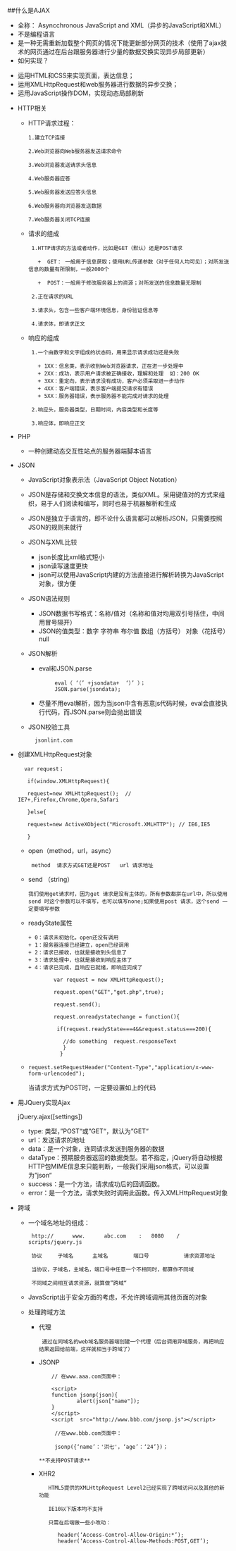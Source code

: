 ##什么是AJAX

- 全称： Asyncchronous JavaScript and XML（异步的JavaScript和XML）
- 不是编程语言
- 是一种无需重新加载整个网页的情况下能更新部分网页的技术（使用了ajax技术的网页通过在后台跟服务器进行少量的数据交换实现异步局部更新）
- 如何实现？
 + 运用HTML和CSS来实现页面，表达信息；
 + 运用XMLHttpRequest和web服务器进行数据的异步交换；
 + 运用JavaScript操作DOM，实现动态局部刷新

- HTTP相关

  + HTTP请求过程：
  
        1.建立TCP连接

        2.Web浏览器向Web服务器发送请求命令

        3.Web浏览器发送请求头信息

        4.Web服务器应答

        5.Web服务器发送应答头信息

        6.Web服务器向浏览器发送数据

        7.Web服务器关闭TCP连接

  + 请求的组成

         1.HTTP请求的方法或者动作，比如是GET（默认）还是POST请求

           +  GET： 一般用于信息获取；使用URL传递参数（对于任何人均可见）；对所发送信息的数量有所限制，一般2000个
           
           +  POST：一般用于修改服务器上的资源；对所发送的信息数量无限制     

         2.正在请求的URL

         3.请求头，包含一些客户端环境信息，身份验证信息等

         4.请求体，即请求正文

  + 响应的组成

         1.一个由数字和文字组成的状态码，用来显示请求成功还是失败

           + 1XX：信息类，表示收到Web浏览器请求，正在进一步处理中
           + 2XX：成功，表示用户请求被正确接收，理解和处理  如：200 OK
           + 3XX：重定向，表示请求没有成功，客户必须采取进一步动作
           + 4XX：客户端错误，表示客户端提交请求有错误
           + 5XX：服务器错误，表示服务器不能完成对请求的处理

         2.响应头，服务器类型，日期时间，内容类型和长度等

         3.响应体，即响应正文
- PHP
   + 一种创建动态交互性站点的服务器端脚本语言
- JSON
  + JavaScript对象表示法（JavaScript Object Notation）
  + JSON是存储和交换文本信息的语法，类似XML。采用键值对的方式来组织，易于人们阅读和编写，同时也易于机器解析和生成
  + JSON是独立于语言的，即不论什么语言都可以解析JSON，只需要按照JSON的规则来就行
  + JSON与XML比较
      + json长度比xml格式短小
      + json读写速度更快
      + json可以使用JavaScript内建的方法直接进行解析转换为JavaScript对象，很方便
  + JSON语法规则
      + JSON数据书写格式：名称/值对（名称和值对均用双引号括住，中间用冒号隔开）
      + JSON的值类型：数字  字符串 布尔值 数组（方括号） 对象（花括号） null
  + JSON解析
      + eval和JSON.parse
      
      		     eval（ ‘（’ +jsondata+  ‘）’ ）；
                 JSON.parse(jsondata);
      + 尽量不用eval解析，因为当json中含有恶意js代码时候，eval会直接执行代码，而JSON.parse则会抛出错误 
  + JSON校验工具
  
          jsonlint.com
       
        

- 创建XMLHttpRequest对象

        var request；

         if(window.XMLHttpRequest){

         request=new XMLHttpRequest();  // IE7+,Firefox,Chrome,Opera,Safari

         }else{

         request=new ActiveXObject("Microsoft.XMLHTTP"); // IE6,IE5

         }


  + open（method，url，async）
 
         method  请求方式GET还是POST   url 请求地址

  + send （string）
  
        我们使用get请求时，因为get 请求是没有主体的，所有参数都拼在url中，所以使用send 时这个参数可以不填写，也可以填写none;如果使用post 请求，这个send 一定要填写参数

  + readyState属性

        + 0：请求未初始化，open还没有调用
        + 1：服务器连接已经建立，open已经调用
        + 2：请求已接收，也就是接收到头信息了
        + 3：请求处理中，也就是接收到响应主体了
        + 4：请求已完成，且响应已就绪，即响应完成了

                var request = new XMLHttpRequest();

                request.open("GET","get.php",true);

                request.send();

                request.onreadystatechange = function(){

                 if(request.readyState===4&&request.status===200){

                   //do something  request.responseText                                
                   }
                  }
         
   + `request.setRequestHeader("Content-Type","application/x-www-form-urlencoded");`

        当请求方式为POST时，一定要设置如上的代码

- 用JQuery实现Ajax      

    jQuery.ajax([settings])
  + type: 类型，”POST“或”GET“，默认为”GET“
  + url：发送请求的地址
  + data：是一个对象，连同请求发送到服务器的数据
  + dataType：预期服务器返回的数据类型。若不指定，jQuery将自动根据HTTP包MIME信息来只能判断，一般我们采用json格式，可以设置为”json“
  + success：是一个方法，请求成功后的回调函数。
  + error：是一个方法，请求失败时调用此函数。传入XMLHttpRequest对象

- 跨域

  + 一个域名地址的组成：

         http://      www.      abc.com    :   8080    /   scripts/jquery.js

         协议     子域名      主域名        端口号           请求资源地址

         当协议，子域名，主域名，端口号中任意一个不相同时，都算作不同域

         不同域之间相互请求资源，就算做”跨域“

  + JavaScript出于安全方面的考虑，不允许跨域调用其他页面的对象
  + 处理跨域方法
      + 代理
      
             通过在同域名的web域名服务器端创建一个代理（后台调用异域服务，再把响应结果返回给前端，这样就相当于跨域了）

      + JSONP

                // 在www.aaa.com页面中：

                <script>
                function jsonp(json){
                        alert(json["name"]);
                }
                </script>
                <script  src="http://www.bbb.com/jsonp.js"></script>

                 //在www.bbb.com页面中：

                 jsonp({‘name’：'洪七'，‘age’：‘24’})；

            **不支持POST请求**

      + XHR2

               HTML5提供的XMLHttpRequest Level2已经实现了跨域访问以及其他的新功能

               IE10以下版本均不支持

               只需在后端做一些小改动：

                  header(‘Access-Control-Allow-Origin:*’);
                  header(‘Access-Control-Allow-Methods:POST,GET’);

      